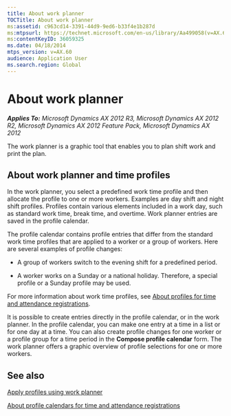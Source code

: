 ```yaml
---
title: About work planner
TOCTitle: About work planner
ms:assetid: c963cd14-3391-44d9-9ed6-b33f4e1b287d
ms:mtpsurl: https://technet.microsoft.com/en-us/library/Aa499058(v=AX.60)
ms:contentKeyID: 36059325
ms.date: 04/18/2014
mtps_version: v=AX.60
audience: Application User
ms.search.region: Global
---
```


# About work planner 


_**Applies To:** Microsoft Dynamics AX 2012 R3, Microsoft Dynamics AX 2012 R2, Microsoft Dynamics AX 2012 Feature Pack, Microsoft Dynamics AX 2012_

The work planner is a graphic tool that enables you to plan shift work and print the plan.

## About work planner and time profiles

In the work planner, you select a predefined work time profile and then allocate the profile to one or more workers. Examples are day shift and night shift profiles. Profiles contain various elements included in a work day, such as standard work time, break time, and overtime. Work planner entries are saved in the profile calendar.

The profile calendar contains profile entries that differ from the standard work time profiles that are applied to a worker or a group of workers. Here are several examples of profile changes:

  - A group of workers switch to the evening shift for a predefined period.

  - A worker works on a Sunday or a national holiday. Therefore, a special profile or a Sunday profile may be used.

For more information about work time profiles, see [About profiles for time and attendance registrations](about-profiles-for-time-and-attendance-registrations.md).

It is possible to create entries directly in the profile calendar, or in the work planner. In the profile calendar, you can make one entry at a time in a list or for one day at a time. You can also create profile changes for one worker or a profile group for a time period in the **Compose profile calendar** form. The work planner offers a graphic overview of profile selections for one or more workers.

## See also

[Apply profiles using work planner](apply-profiles-using-work-planner.md)

[About profile calendars for time and attendance registrations](about-profile-calendars-for-time-and-attendance-registrations.md)

  


